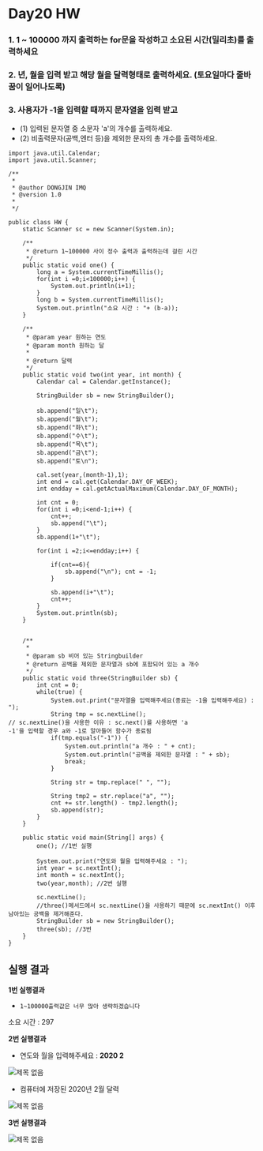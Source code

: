 # Day20 HW

### 1. 1 ~ 100000 까지 출력하는 for문을 작성하고 소요된 시간(밀리초)를 출력하세요
### 2. 년, 월을 입력 받고 해당 월을 달력형태로 출력하세요. (토요일마다 줄바꿈이 일어나도록) 
### 3. 사용자가 -1을 입력할 때까지 문자열을 입력 받고
- (1) 입력된 문자열 중 소문자 'a'의 개수를 출력하세요.
- (2) 비출력문자(공백,엔터 등)을 제외한 문자의 총 개수를 출력하세요.

```
import java.util.Calendar;
import java.util.Scanner;

/**
 * 
 * @author DONGJIN IMQ
 * @version 1.0
 * 
 */

public class HW {
	static Scanner sc = new Scanner(System.in);
	
	/**
	 * @return 1~100000 사이 정수 출력과 출력하는데 걸린 시간
	 */
	public static void one() {
		long a = System.currentTimeMillis();
		for(int i =0;i<100000;i++) {
			System.out.println(i+1);
		}
		long b = System.currentTimeMillis();
		System.out.println("소요 시간 : "+ (b-a));
	}
	
	/**
	 * @param year 원하는 연도
	 * @param month 원하는 달
	 * 
	 * @return 달력
	 */
	public static void two(int year, int month) {
		Calendar cal = Calendar.getInstance();
		
		StringBuilder sb = new StringBuilder();
		
		sb.append("일\t");
		sb.append("월\t");
		sb.append("화\t");
		sb.append("수\t");
		sb.append("목\t");
		sb.append("금\t");
		sb.append("토\n");
		
		cal.set(year,(month-1),1);
		int end = cal.get(Calendar.DAY_OF_WEEK);
		int endday = cal.getActualMaximum(Calendar.DAY_OF_MONTH);
		
		int cnt = 0;
		for(int i =0;i<end-1;i++) {
			cnt++;
			sb.append("\t");
		}
		sb.append(1+"\t");
		
		for(int i =2;i<=endday;i++) {
			
			if(cnt==6){
				sb.append("\n"); cnt = -1;
			}
			
			sb.append(i+"\t");
			cnt++;
		}
		System.out.println(sb);
	}


	/**
	 * 
	 * @param sb 비어 있는 Stringbuilder
	 * @return 공백을 제외한 문자열과 sb에 포함되어 있는 a 개수
	 */
	public static void three(StringBuilder sb) {
		int cnt = 0;
		while(true) {
			System.out.print("문자열을 입력해주세요(종료는 -1을 입력해주세요) : ");
			String tmp = sc.nextLine();
// sc.nextLine()을 사용한 이유 : sc.next()를 사용하면 'a                -1'을 입력할 경우 a와 -1로 알아들어 함수가 종료됨
			if(tmp.equals("-1")) {
				System.out.println("a 개수 : " + cnt);
				System.out.println("공백을 제외한 문자열 : " + sb);
				break;
			}
			
			String str = tmp.replace(" ", "");
			
			String tmp2 = str.replace("a", "");
			cnt += str.length() - tmp2.length();
			sb.append(str);
		}
	}
	
	public static void main(String[] args) {
		one(); //1번 실행
		
		System.out.print("연도와 월을 입력해주세요 : ");
		int year = sc.nextInt();
		int month = sc.nextInt();
		two(year,month); //2번 실행
		
		sc.nextLine();
		//three()메서드에서 sc.nextLine()을 사용하기 때문에 sc.nextInt() 이후 남아있는 공백을 제거해준다.
		StringBuilder sb = new StringBuilder();
		three(sb); //3번 
	}
}
```
## 실행 결과

**1번 실행결과**

+ `1~100000출력값은 너무 많아 생략하겠습니다`

소요 시간 : 297

**2번 실행결과**	

+ 연도와 월을 입력해주세요 : **2020 2**

![제목 없음](https://user-images.githubusercontent.com/72785706/96362458-642eed00-1168-11eb-86a1-25d6ef214deb.png)

+ 컴퓨터에 저장된 2020년 2월 달력

![제목 없음](https://user-images.githubusercontent.com/72785706/96362852-5f1f6d00-116b-11eb-9430-f2c290fb8bdc.png)

**3번 실행결과**

![제목 없음](https://user-images.githubusercontent.com/72785706/96362829-15368700-116b-11eb-8d50-243db49cca13.png)





